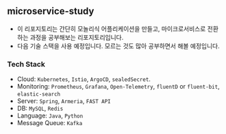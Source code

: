 ## microservice-study
- 이 리포지토리는 간단히 모놀리식 어플리케이션을 만들고, 마이크로서비스로 전환하는 과정을 공부해보는 리포지토리입니다.
- 다음 기술 스택을 사용 예정입니다. 모르는 것도 많아 공부하면서 해볼 예정입니다.

### Tech Stack
- Cloud: `Kubernetes`, `Istio`, `ArgoCD`, `sealedSecret`.
- Monitoring: `Prometheus`, `Grafana`, `Open-Telemetry`, `fluentD` or `fluent-bit`, `elastic-search`
- Server: `Spring`, `Armeria`, `FAST API`
- DB: `MySQL`, `Redis`
- Language: `Java`, `Python`
- Message Queue: `Kafka`